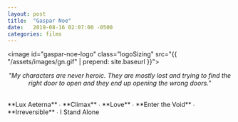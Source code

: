 ```yaml
---
layout: post
title:  "Gaspar Noe"
date:   2019-08-16 02:07:00 -0500
categories: films
---
```


<image id="gaspar-noe-logo" class="logoSizing" src="{{ "/assets/images/gn.gif" | prepend: site.baseurl }}"></image>
<br>
<p style="text-align: center; font-style: italic">"My characters are never heroic. They are mostly lost and trying to find the right door to open and they end up opening the wrong doors."</p>
<br>
<span class="gn_color">**Lux Aeterna** ∙
<span class="gn_color">**Climax**</span> ∙
<span class="gn_color">**Love**</span> ∙
<span class="gn_color">**Enter the Void**</span> ∙
<span class="gn_color">**Irreversible**</span> ∙
I Stand Alone 